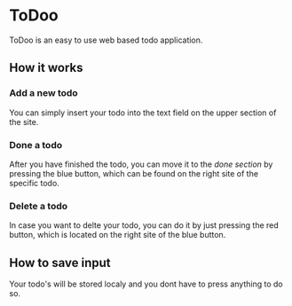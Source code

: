 # ToDoo
ToDoo is an easy to use web based todo application.

## How it works
### Add a new todo
You can simply insert your todo into the text field on the upper section of the site.

### Done a todo
After you have finished the todo, you can move it to the _done section_ by pressing the blue button, which can be found on the right site of the specific todo.

### Delete a todo
In case you want to delte your todo, you can do it by just pressing the red button, which is located on the right site of the blue button.


## How to save input
Your todo's will be stored localy and you dont have to press anything to do so.
